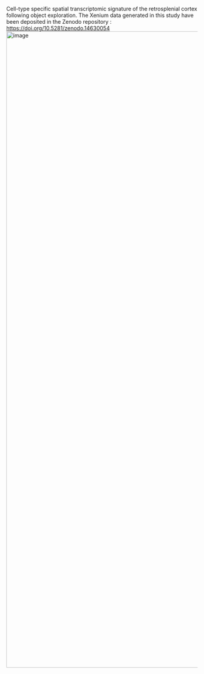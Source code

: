 Cell-type specific spatial transcriptomic signature of the retrosplenial cortex following object exploration. The Xenium data generated in this study have been deposited in the Zenodo repository :  https://doi.org/10.5281/zenodo.14630054
<img width="1001" height="1672" alt="image" src="https://github.com/user-attachments/assets/95fc5a24-16f8-4035-96f6-9136e7a68ad2" />
